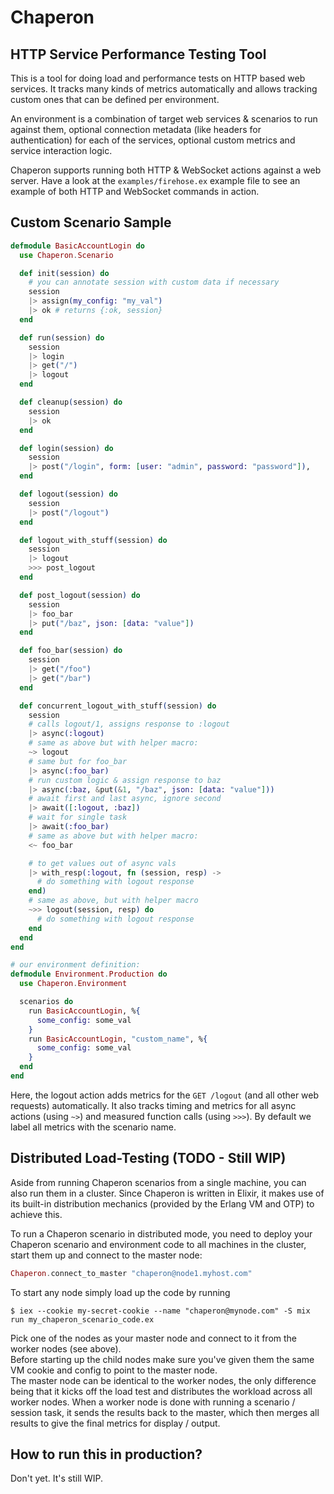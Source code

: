 # Chaperon

## HTTP Service Performance Testing Tool

This is a tool for doing load and performance tests on HTTP based web services.
It tracks many kinds of metrics automatically and allows tracking custom ones that can be defined per environment.

An environment is a combination of target web services & scenarios to run against them, optional connection metadata (like headers for authentication) for each of the services, optional custom metrics and service interaction logic.

Chaperon supports running both HTTP & WebSocket actions against a web server.
Have a look at the `examples/firehose.ex` example file to see an example of both HTTP and WebSocket commands in action.

## Custom Scenario Sample

```elixir
defmodule BasicAccountLogin do
  use Chaperon.Scenario

  def init(session) do
    # you can annotate session with custom data if necessary
    session
    |> assign(my_config: "my_val")
    |> ok # returns {:ok, session}
  end

  def run(session) do
    session
    |> login
    |> get("/")
    |> logout
  end

  def cleanup(session) do
    session
    |> ok
  end

  def login(session) do
    session
    |> post("/login", form: [user: "admin", password: "password"]),
  end

  def logout(session) do
    session
    |> post("/logout")
  end

  def logout_with_stuff(session) do
    session
    |> logout
    >>> post_logout
  end

  def post_logout(session) do
    session
    |> foo_bar
    |> put("/baz", json: [data: "value"])
  end

  def foo_bar(session) do
    session
    |> get("/foo")
    |> get("/bar")
  end

  def concurrent_logout_with_stuff(session) do
    session
    # calls logout/1, assigns response to :logout
    |> async(:logout)
    # same as above but with helper macro:
    ~> logout
    # same but for foo_bar
    |> async(:foo_bar)
    # run custom logic & assign response to baz
    |> async(:baz, &put(&1, "/baz", json: [data: "value"]))
    # await first and last async, ignore second
    |> await([:logout, :baz])
    # wait for single task
    |> await(:foo_bar)
    # same as above but with helper macro:
    <~ foo_bar

    # to get values out of async vals
    |> with_resp(:logout, fn (session, resp) ->
      # do something with logout response
    end)
    # same as above, but with helper macro
    ~>> logout(session, resp) do
      # do something with logout response
    end
  end
end

# our environment definition:
defmodule Environment.Production do
  use Chaperon.Environment

  scenarios do
    run BasicAccountLogin, %{
      some_config: some_val
    }
    run BasicAccountLogin, "custom_name", %{
      some_config: some_val
    }
  end
end
```

Here, the logout action adds metrics for the `GET /logout` (and all other web requests) automatically.
It also tracks timing and metrics for all async actions (using `~>`) and measured function calls (using `>>>`).
By default we label all metrics with the scenario name.

## Distributed Load-Testing (TODO - Still WIP)

Aside from running Chaperon scenarios from a single machine, you can also run them in a cluster.
Since Chaperon is written in Elixir, it makes use of its built-in distribution mechanics (provided by the Erlang VM and OTP) to achieve this.

To run a Chaperon scenario in distributed mode, you need to deploy your Chaperon scenario and environment code to all machines in the cluster, start them up and connect to the master node:

```elixir
Chaperon.connect_to_master "chaperon@node1.myhost.com"
```

To start any node simply load up the code by running

```
$ iex --cookie my-secret-cookie --name "chaperon@mynode.com" -S mix run my_chaperon_scenario_code.ex
```

Pick one of the nodes as your master node and connect to it from the worker nodes (see above).  
Before starting up the child nodes make sure you've given them the same VM cookie and config to point to the master node.  
The master node can be identical to the worker nodes, the only difference being that it kicks off the load test and distributes the workload across all worker nodes. When a worker node is done with running a scenario / session task, it sends the results back to the master, which then merges all results to give the final metrics for display / output.

## How to run this in production?

Don't yet. It's still WIP.
